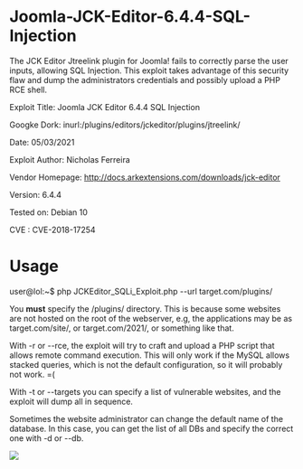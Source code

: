 # Joomla-JCK-Editor-6.4.4-SQL-Injection

The JCK Editor Jtreelink plugin for Joomla! fails to correctly parse the user inputs, allowing SQL Injection.
This exploit takes advantage of this security flaw and dump the administrators credentials and possibly upload a PHP RCE shell.

Exploit Title: Joomla JCK Editor 6.4.4 SQL Injection

Googke Dork: inurl:/plugins/editors/jckeditor/plugins/jtreelink/

Date: 05/03/2021

Exploit Author: Nicholas Ferreira

Vendor Homepage: http://docs.arkextensions.com/downloads/jck-editor

Version: 6.4.4

Tested on: Debian 10

CVE : CVE-2018-17254


# Usage
user@lol:~$ php JCKEditor_SQLi_Exploit.php --url target.com/plugins/

You **must** specify the /plugins/ directory. This is because some websites are not hosted on the root of the webserver, e.g, the applications may be as target.com/site/, or target.com/2021/, or something like that.

With -r or --rce, the exploit will try to craft and upload a PHP script that allows remote command execution. This will only work if the MySQL allows stacked queries, which is not the default configuration, so it will probably not work. =(

With -t or --targets you can specify a list of vulnerable websites, and the exploit will dump all in sequence.

Sometimes the website administrator can change the default name of the database. In this case, you can get the list of all DBs and specify the correct one with -d or --db.

![](https://i.imgur.com/NOrGm2c.png)
